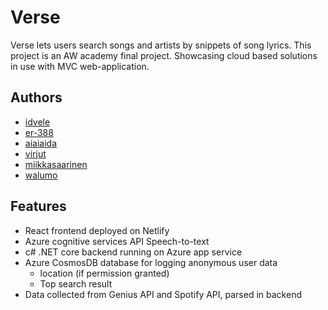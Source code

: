 
# Verse

Verse lets users search songs and artists by snippets of song lyrics. This project is an AW academy final project. Showcasing cloud based solutions in use with MVC web-application.




## Authors

- [idvele](https://www.github.com/idvele)
- [er-388](https://www.github.com/er-388)
- [aiaiaida](https://www.github.com/aiaiaida)
- [virjut](https://www.github.com/virjut)
- [miikkasaarinen](https://www.github.com/miikkasaarinen)
- [walumo](https://www.github.com/walumo)


## Features

- React frontend deployed on Netlify
- Azure cognitive services API Speech-to-text
- c# .NET core backend running on Azure app service
- Azure CosmosDB database for logging anonymous user data
  - location (if permission granted)
  - Top search result
- Data collected from Genius API and Spotify API, parsed in backend
